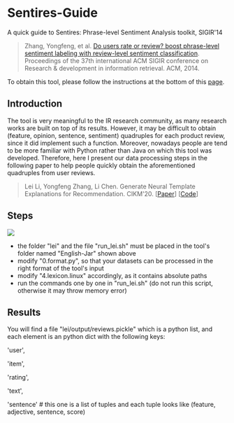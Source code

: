 # Sentires-Guide
A quick guide to Sentires: Phrase-level Sentiment Analysis toolkit, SIGIR'14
> Zhang, Yongfeng, et al. [Do users rate or review? boost phrase-level sentiment labeling with review-level sentiment classification](http://yongfeng.me/attach/bps-zhang.pdf). Proceedings of the 37th international ACM SIGIR conference on Research & development in information retrieval. ACM, 2014.

To obtain this tool, please follow the instructions at the bottom of this [page](http://yongfeng.me/code/).

## Introduction
The tool is very meaningful to the IR research community, as many research works are built on top of its results. However, it may be difficult to obtain (feature, opinion, sentence, sentiment) quadruples for each product review, since it did implement such a function. Moreover, nowadays people are tend to be more familiar with Python rather than Java on which this tool was developed. Therefore, here I present our data processing steps in the following paper to help people quickly obtain the aforementioned quadruples from user reviews.
> Lei Li, Yongfeng Zhang, Li Chen. Generate Neural Template Explanations for Recommendation. CIKM'20. \[[Paper](https://lileipisces.github.io/files/CIKM20-NETE-paper.pdf)\] \[[Code](https://github.com/lileipisces/NETE)\]

## Steps
![](https://github.com/lileipisces/Sentires-Guide/README/blob/master/folder-hierarchy.png)
- the folder "lei" and the file "run_lei.sh" must be placed in the tool's folder named "English-Jar" shown above
- modify "0.format.py", so that your datasets can be processed in the right format of the tool's input
- modify "4.lexicon.linux" accordingly, as it contains absolute paths
- run the commands one by one in "run_lei.sh" (do not run this script, otherwise it may throw memory error)

## Results
You will find a file "lei/output/reviews.pickle" which is a python list, and each element is an python dict with the following keys:

'user',

'item',

'rating',

'text',

'sentence' # this one is a list of tuples and each tuple looks like (feature, adjective, sentence, score)
